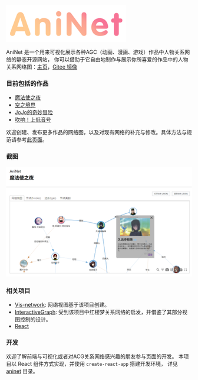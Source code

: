 <img src=./aninet/public/logo-banner.png height=100 />

AniNet 是一个用来可视化展示各种AGC（动画、漫画、游戏）作品中人物关系网络的静态开源网站，
你可以借助于它自由地制作与展示你所喜爱的作品中的人物关系网络图：[主页](https://aninet-project.github.io/)，[Gitee 镜像](https://ani-net-project.gitee.io/)

### 目前包括的作品

+ [魔法使之夜](https://aninet-project.github.io/#/network/%E9%AD%94%E6%B3%95%E4%BD%BF%E4%B9%8B%E5%A4%9C)
+ [空之境界](https://aninet-project.github.io/#/network/%E7%A9%BA%E4%B9%8B%E5%A2%83%E7%95%8C)
+ [JoJo的奇妙冒险](https://aninet-project.github.io/#/network/JoJo%E7%9A%84%E5%A5%87%E5%A6%99%E5%86%92%E9%99%A9)
+ [吹响！上低音号](https://aninet-project.github.io/#/network/%E5%90%B9%E5%93%8D!%E4%B8%8A%E4%BD%8E%E9%9F%B3%E5%8F%B7)

欢迎创建、发布更多作品的网络图，以及对现有网络的补充与修改。具体方法与规范请参考[此页面](https://aninet-project.github.io/#/contribute)。

### 截图

<img src=./aninet/public/screenshots/aninet0.png width=600 />

### 相关项目

+ [Vis-network](https://github.com/visjs/vis-network): 网络视图基于该项目创建。
+ [InteractiveGraph](https://github.com/grapheco/InteractiveGraph/): 受到该项目中红楼梦关系网络的启发，并借鉴了其部分视图控制的设计。
+ [React](https://reactjs.org/)


### 开发

欢迎了解前端与可视化或者对ACG关系网络感兴趣的朋友参与页面的开发。
本项目以 React 组件方式实现，并使用 `create-react-app` 搭建开发环境，
详见 [aninet](./aninet) 目录。
